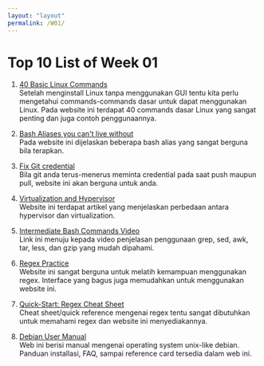 ```yaml
---
layout: "layout"
permalink: /W01/
---
```


# Top 10 List of Week 01

1. [40 Basic Linux Commands](https://linoxide.com/linux-command/essential-linux-basic-commands/)<br>
Setelah menginstall Linux tanpa menggunakan GUI tentu kita perlu mengetahui commands-commands dasar untuk dapat menggunakan Linux. Pada website ini terdapat 40 commands dasar Linux yang sangat penting dan juga contoh penggunaannya.

2. [Bash Aliases you can't live without](https://opensource.com/article/19/7/bash-aliases)<br>
Pada website ini dijelaskan beberapa bash alias yang sangat berguna bila terapkan.

3. [Fix Git credential](https://www.tecmint.com/fix-git-user-credentials-for-https/)<br>
Bila git anda terus-menerus meminta credential pada saat push maupun pull, website ini akan berguna untuk anda.

4. [Virtualization and Hypervisor](https://devanshagarwal121.medium.com/virtualization-and-hypervisors-9c4c8f4ab27d)<br>
Website ini terdapat artikel yang menjelaskan perbedaan antara hypervisor dan virtualization.

5. [Intermediate Bash Commands Video](https://youtube.com/watch?v=yCTnihfbPCo)<br>
Link ini menuju kepada video penjelasan penggunaan grep, sed, awk, tar, less, dan gzip yang mudah dipahami.

6. [Regex Practice](https://regex101.com)<br>
Website ini sangat berguna untuk melatih kemampuan menggunakan regex. Interface yang bagus juga memudahkan untuk menggunakan website ini.

7. [Quick-Start: Regex Cheat Sheet](https://www.rexegg.com/regex-quickstart.html)<br>
Cheat sheet/quick reference mengenai regex tentu sangat dibutuhkan untuk memahami regex dan website ini menyediakannya.

8. [Debian User Manual](https://debian.org/doc/user-manuals)<br>
Web ini berisi manual mengenai operating system unix-like debian. Panduan installasi, FAQ, sampai reference card tersedia dalam web ini.
